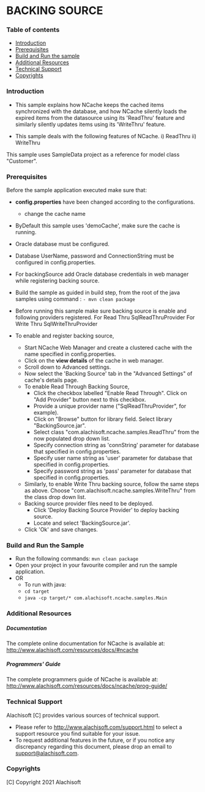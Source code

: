 # BACKING SOURCE

### Table of contents

* [Introduction](#introduction)
* [Prerequisites](#prerequisites)
* [Build and Run the sample](#build-and-run-the-sample)
* [Additional Resources](#additional-resources)
* [Technical Support](#technical-support)
* [Copyrights](#copyrights)

### Introduction

- This sample explains how NCache keeps the cached items synchronized with the database, and how NCache silently 
    loads the expired items from the datasource using its 'ReadThru' feature and similarly silently updates 
    items using its 'WriteThru' feature.

- This sample deals with the following features of NCache.
	i)	 ReadThru
	ii)	 WriteThru
	
This sample uses SampleData project as a reference for model class "Customer".

### Prerequisites

Before the sample application executed make sure that:

- **config.properties** have been changed according to the configurations. 
	- change the cache name
- ByDefault this sample uses 'demoCache', make sure the cache is running. 
- Oracle database must be configured.
- Database UserName, password and ConnectionString must be configured in config.properties.
- For backingSource add Oracle database credentials in web manager while registering backing source.
- Build the sample as guided in build step, from the root of the java samples using command :
	``` - mvn clean package ```
- Before running this sample make sure backing source is enable and following providers registered.
	For Read Thru
		SqlReadThruProvider
	For Write Thru
		SqlWriteThruProvider
		
- To enable and register backing source,
	- Start NCache Web Manager and create a clustered cache with the name specified in config.properties. 
	- Click on the **view details** of the cache in web manager.
	- Scroll down to Advanced settings.
	- Now select the 'Backing Source' tab in the "Advanced Settings" of cache's details page. 
	- To enable Read Through Backing Source,
		- Click the checkbox labelled "Enable Read Through". Click on "Add Provider" button next to this checkbox.
		- Provide a unique provider name ("SqlReadThruProvider", for example).
		- Click on "Browse" button for library field. Select library "BackingSource.jar".
		- Select class "com.alachisoft.ncache.samples.ReadThru" from the now populated drop down list.
		- Specify connection string as 'connString' parameter for database that specified in config.properties. 
		- Specify user name string as 'user' parameter for database that specified in config.properties. 
		- Specify password string as 'pass' parameter for database that specified in config.properties. 
	- Similarly, to enable Write Thru backing source, follow the same steps as above. 
	    Choose "com.alachisoft.ncache.samples.WriteThru" from the class drop down list.
	- Backing source provider files need to be deployed.
		- Click 'Deploy Backing Source Provider' to deploy backing source. 
		- Locate and select 'BackingSource.jar'.
	- Click 'Ok' and save changes.

### Build and Run the Sample
- Run the following commands:
    ``` mvn clean package ```
- Open your project in your favourite compiler and run the sample application.
- OR 
	- To run with java: 
	- ``` cd target ```
	- ``` java -cp target/* com.alachisoft.ncache.samples.Main ```

### Additional Resources

##### Documentation
The complete online documentation for NCache is available at:
http://www.alachisoft.com/resources/docs/#ncache

##### Programmers' Guide
The complete programmers guide of NCache is available at:
http://www.alachisoft.com/resources/docs/ncache/prog-guide/

### Technical Support

Alachisoft [C] provides various sources of technical support. 

- Please refer to http://www.alachisoft.com/support.html to select a support resource you find suitable for 
    your issue.
- To request additional features in the future, or if you notice any discrepancy regarding this document, 
    please drop an email to [support@alachisoft.com](mailto:support@alachisoft.com).

### Copyrights

[C] Copyright 2021 Alachisoft 